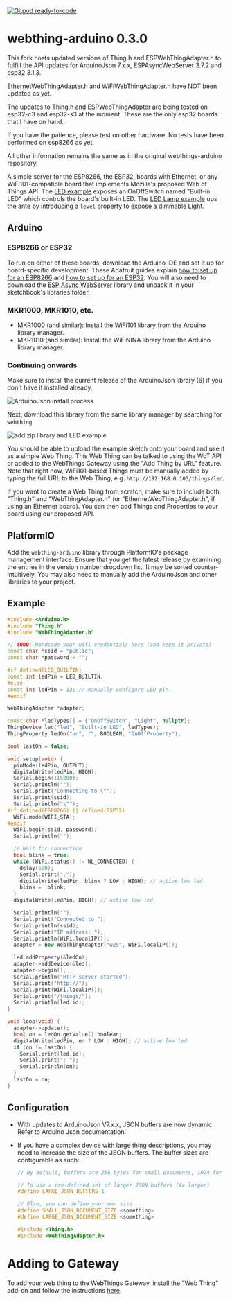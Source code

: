 [![Gitpod ready-to-code](https://img.shields.io/badge/Gitpod-ready--to--code-blue?logo=gitpod)](https://gitpod.io/#https://github.com/WebThingsIO/webthing-arduino)

webthing-arduino 0.3.0
======================

This fork hosts updated versions of Thing.h and ESPWebThingAdapter.h 
to fulfill the API updates for ArduinoJson 7.x.x, ESPAsyncWebServer 3.7.2 and esp32 3.1.3.

EthernetWebThingAdapter.h and WiFiWebThingAdapter.h have NOT been updated as yet.

The updates to Thing.h and ESPWebThingAdapter are being tested on esp32-c3 and esp32-s3
at the moment. These are the only esp32 boards that I have on hand.

If you have the patience, please test on other hardware.
No tests have been performed on esp8266 as yet.

All other information remains the same as in the original webthings-arduino repository.

A simple server for the ESP8266, the ESP32, boards with Ethernet, or any
WiFi101-compatible board that implements Mozilla's proposed Web of Things API.
The [LED
example](https://github.com/WebThingsIO/webthing-arduino/blob/master/examples/LED)
exposes an OnOffSwitch named "Built-in LED" which controls the board's built-in
LED. The [LED Lamp
example](https://github.com/WebThingsIO/webthing-arduino/blob/master/examples/LEDLamp)
ups the ante by introducing a `level` property to expose a dimmable Light.

## Arduino

### ESP8266 or ESP32

To run on either of these boards, download the Arduino IDE and set it up for
board-specific development. These Adafruit guides explain [how to set up for an
ESP8266](https://learn.adafruit.com/adafruit-feather-huzzah-esp8266/using-arduino-ide)
and [how to set up for an
ESP32](https://learn.adafruit.com/adafruit-huzzah32-esp32-feather/using-with-arduino-ide).
You will also need to download the [ESP Async
WebServer](https://github.com/me-no-dev/ESPAsyncWebServer/) library and unpack
it in your sketchbook's libraries folder.

### MKR1000, MKR1010, etc.

* MKR1000 (and similar): Install the WiFi101 library from the Arduino library
  manager.
* MKR1010 (and similar): Install the WiFiNINA library from the Arduino library
  manager.

### Continuing onwards

Make sure to install the current release of the ArduinoJson library (6) if you
don't have it installed already.

![ArduinoJson install process](https://github.com/WebThingsIO/webthing-arduino/raw/master/docs/arduinojson.png)

Next, download this library from the same library manager by searching for
`webthing`.

![add zip library and LED example](https://github.com/WebThingsIO/webthing-arduino/raw/master/docs/add-library-open-example.png)

You should be able to upload the example sketch onto your board and use it as a
simple Web Thing. This Web Thing can be talked to using the WoT API or added to
the WebThings Gateway using the "Add Thing by URL" feature. Note that
right now, WiFi101-based Things must be manually added by typing the full URL
to the Web Thing, e.g. `http://192.168.0.103/things/led`.

If you want to create a Web Thing from scratch, make sure to include both
"Thing.h" and "WebThingAdapter.h" (or "EthernetWebThingAdapter.h", if using an
Ethernet board). You can then add Things and Properties to your board using our
proposed API.

## PlatformIO

Add the `webthing-arduino` library through PlatformIO's package management
interface. Ensure that you get the latest release by examining the entries
in the version number dropdown list. It may be sorted counter-intuitively.
You may also need to manually add the ArduinoJson and other libraries to 
your project.

## Example

```c++
#include <Arduino.h>
#include "Thing.h"
#include "WebThingAdapter.h"

// TODO: Hardcode your wifi credentials here (and keep it private)
const char *ssid = "public";
const char *password = "";

#if defined(LED_BUILTIN)
const int ledPin = LED_BUILTIN;
#else
const int ledPin = 13; // manually configure LED pin
#endif

WebThingAdapter *adapter;

const char *ledTypes[] = {"OnOffSwitch", "Light", nullptr};
ThingDevice led("led", "Built-in LED", ledTypes);
ThingProperty ledOn("on", "", BOOLEAN, "OnOffProperty");

bool lastOn = false;

void setup(void) {
  pinMode(ledPin, OUTPUT);
  digitalWrite(ledPin, HIGH);
  Serial.begin(115200);
  Serial.println("");
  Serial.print("Connecting to \"");
  Serial.print(ssid);
  Serial.println("\"");
#if defined(ESP8266) || defined(ESP32)
  WiFi.mode(WIFI_STA);
#endif
  WiFi.begin(ssid, password);
  Serial.println("");

  // Wait for connection
  bool blink = true;
  while (WiFi.status() != WL_CONNECTED) {
    delay(500);
    Serial.print(".");
    digitalWrite(ledPin, blink ? LOW : HIGH); // active low led
    blink = !blink;
  }
  digitalWrite(ledPin, HIGH); // active low led

  Serial.println("");
  Serial.print("Connected to ");
  Serial.println(ssid);
  Serial.print("IP address: ");
  Serial.println(WiFi.localIP());
  adapter = new WebThingAdapter("w25", WiFi.localIP());

  led.addProperty(&ledOn);
  adapter->addDevice(&led);
  adapter->begin();
  Serial.println("HTTP server started");
  Serial.print("http://");
  Serial.print(WiFi.localIP());
  Serial.print("/things/");
  Serial.println(led.id);
}

void loop(void) {
  adapter->update();
  bool on = ledOn.getValue().boolean;
  digitalWrite(ledPin, on ? LOW : HIGH); // active low led
  if (on != lastOn) {
    Serial.print(led.id);
    Serial.print(": ");
    Serial.println(on);
  }
  lastOn = on;
}
```

## Configuration

* With updates to ArduinoJson V7.x.x, JSON buffers are now dynamic. Refer to
  Arduino Json documentation.

* If you have a complex device with large thing descriptions, you may need to
  increase the size of the JSON buffers. The buffer sizes are configurable as
  such:

    ```cpp
    // By default, buffers are 256 bytes for small documents, 1024 for larger ones

    // To use a pre-defined set of larger JSON buffers (4x larger)
    #define LARGE_JSON_BUFFERS 1

    // Else, you can define your own size
    #define SMALL_JSON_DOCUMENT_SIZE <something>
    #define LARGE_JSON_DOCUMENT_SIZE <something>

    #include <Thing.h>
    #include <WebThingAdapter.h>
    ```

# Adding to Gateway

To add your web thing to the WebThings Gateway, install the "Web Thing" add-on and follow the instructions [here](https://github.com/WebThingsIO/thing-url-adapter#readme).
